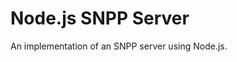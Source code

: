 Node.js SNPP Server
==============

An implementation of an SNPP server using Node.js.

[rq]: http://github.com/jsanders/node-snpp-server
